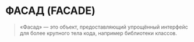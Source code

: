 # ФАСАД (FACADE)

> «Фасад» — это объект, предоставляющий упрощённый интерфейс для
> более крупного тела кода, например библиотеки классов.